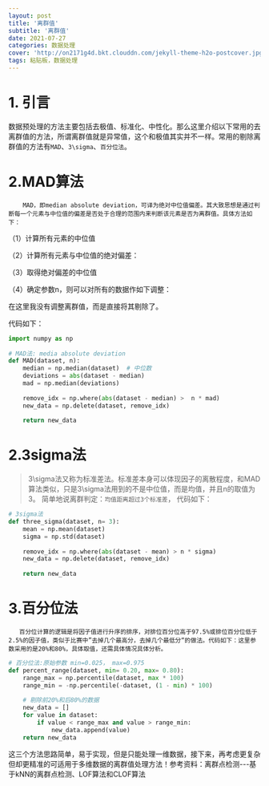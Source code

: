 ```yaml
---
layout: post
title: '离群值'
subtitle: '离群值'
date: 2021-07-27
categories: 数据处理
cover: 'http://on2171g4d.bkt.clouddn.com/jekyll-theme-h2o-postcover.jpg'
tags: 粘贴板，数据处理
---
```


# 1. 引言
数据预处理的方法主要包括去极值、标准化、中性化。那么这里介绍以下常用的去离群值的方法，所谓离群值就是异常值，这个和极值其实并不一样。常用的剔除离群值的方法有`MAD`、`3\sigma`、`百分位法`。

  
# 2.MAD算法

        MAD，即median absolute deviation，可译为绝对中位值偏差。其大致思想是通过判断每一个元素与中位值的偏差是否处于合理的范围内来判断该元素是否为离群值。具体方法如下：

（1）计算所有元素的中位值

（2）计算所有元素与中位值的绝对偏差：

（3）取得绝对偏差的中位值

（4）确定参数n，则可以对所有的数据作如下调整：



在这里我没有调整离群值，而是直接将其剔除了。

代码如下：
```python
import numpy as np
 
# MAD法: media absolute deviation
def MAD(dataset, n):
    median = np.median(dataset)  # 中位数
    deviations = abs(dataset - median)
    mad = np.median(deviations)
 
    remove_idx = np.where(abs(dataset - median) >  n * mad)
    new_data = np.delete(dataset, remove_idx)
 
    return new_data
```

# 2.3sigma法
> 3\sigma法又称为标准差法。标准差本身可以体现因子的离散程度，和MAD算法类似，只是3\sigma法用到的不是中位值，而是均值，并且n的取值为3。
     简单地说离群判定：`均值距离超过3个标准差`， 代码如下：
      
```python
# 3sigma法
def three_sigma(dataset, n= 3):
    mean = np.mean(dataset)
    sigma = np.std(dataset)
 
    remove_idx = np.where(abs(dataset - mean) > n * sigma)
    new_data = np.delete(dataset, remove_idx)
 
    return new_data
```

# 3.百分位法

       百分位计算的逻辑是将因子值进行升序的排序，对排位百分位高于97.5%或排位百分位低于2.5%的因子值，类似于比赛中”去掉几个最高分，去掉几个最低分“的做法。代码如下：这里参数采用的是20%和80%，具体取值，还需具体情况具体分析。
```python
# 百分位法:原始参数 min=0.025， max=0.975
def percent_range(dataset, min= 0.20, max= 0.80):
    range_max = np.percentile(dataset, max * 100)
    range_min = -np.percentile(-dataset, (1 - min) * 100)
 
    # 剔除前20%和后80%的数据
    new_data = []
    for value in dataset:
        if value < range_max and value > range_min:
            new_data.append(value)
    return new_data
```
       
这三个方法思路简单，易于实现，但是只能处理一维数据，接下来，再考虑更复杂但却更精准的可适用于多维数据的离群值处理方法！参考资料：离群点检测---基于kNN的离群点检测、LOF算法和CLOF算法
